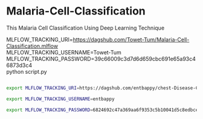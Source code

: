 # Malaria-Cell-Classification
This Malaria Cell Classification Using Deep Learning Technique





MLFLOW_TRACKING_URI=https://dagshub.com/Towet-Tum/Malaria-Cell-Classification.mlflow \
MLFLOW_TRACKING_USERNAME=Towet-Tum \
MLFLOW_TRACKING_PASSWORD=39c66009c3d7d6d659cbc691e65a93c46873d3c4 \
python script.py




```bash

export MLFLOW_TRACKING_URI=https://dagshub.com/entbappy/chest-Disease-Classification-MLflow-DVC.mlflow

export MLFLOW_TRACKING_USERNAME=entbappy 

export MLFLOW_TRACKING_PASSWORD=6824692c47a369aa6f9353c5b10041d5c8edbcef0

```